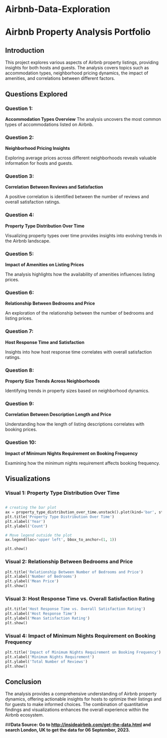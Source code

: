 # Airbnb-Data-Exploration
# Airbnb Property Analysis Portfolio

## Introduction
This project explores various aspects of Airbnb property listings, providing insights for both hosts and guests. The analysis covers topics such as accommodation types, neighborhood pricing dynamics, the impact of amenities, and correlations between different factors.

## Questions Explored
### Question 1:
**Accommodation Types Overview**
The analysis uncovers the most common types of accommodations listed on Airbnb.

### Question 2:
**Neighborhood Pricing Insights**

Exploring average prices across different neighborhoods reveals valuable information for hosts and guests.

### Question 3:
**Correlation Between Reviews and Satisfaction**

A positive correlation is identified between the number of reviews and overall satisfaction ratings.

### Question 4:
**Property Type Distribution Over Time**

Visualizing property types over time provides insights into evolving trends in the Airbnb landscape.

### Question 5:
**Impact of Amenities on Listing Prices**

The analysis highlights how the availability of amenities influences listing prices.

### Question 6:
**Relationship Between Bedrooms and Price**

An exploration of the relationship between the number of bedrooms and listing prices.

### Question 7:
**Host Response Time and Satisfaction**

Insights into how host response time correlates with overall satisfaction ratings.

### Question 8:
**Property Size Trends Across Neighborhoods**

Identifying trends in property sizes based on neighborhood dynamics.

### Question 9:
**Correlation Between Description Length and Price**

Understanding how the length of listing descriptions correlates with booking prices.

### Question 10:
**Impact of Minimum Nights Requirement on Booking Frequency**

Examining how the minimum nights requirement affects booking frequency.

## Visualizations

### Visual 1: Property Type Distribution Over Time

```python import matplotlib.pyplot as plt

# creating the bar plot
ax = property_type_distribution_over_time.unstack().plot(kind='bar', stacked=True, figsize=(12, 6))
plt.title('Property Type Distribution Over Time')
plt.xlabel('Year')
plt.ylabel('Count')

# Move legend outside the plot
ax.legend(loc='upper left', bbox_to_anchor=(1, 1))

plt.show()
```
### Visual 2: Relationship Between Bedrooms and Price

```python bedroom_price_analysis.plot(kind='bar', figsize=(12, 6), color='coral')
plt.title('Relationship Between Number of Bedrooms and Price')
plt.xlabel('Number of Bedrooms')
plt.ylabel('Mean Price')
plt.show()
```

### Visual 3: Host Response Time vs. Overall Satisfaction Rating

```python rounded_response_time_rating_analysis.plot(kind='bar', figsize=(12, 6), color='lightgreen')
plt.title('Host Response Time vs. Overall Satisfaction Rating')
plt.xlabel('Host Response Time')
plt.ylabel('Mean Satisfaction Rating')
plt.show()
```


### Visual 4: Impact of Minimum Nights Requirement on Booking Frequency

```python minimum_nights_analysis.plot(kind='bar', figsize=(12, 6), color='orange')
plt.title('Impact of Minimum Nights Requirement on Booking Frequency')
plt.xlabel('Minimum Nights Requirement')
plt.ylabel('Total Number of Reviews')
plt.show()
```

## Conclusion
The analysis provides a comprehensive understanding of Airbnb property dynamics, offering actionable insights for hosts to optimize their listings and for guests to make informed choices. 
The combination of quantitative findings and visualizations enhances the overall experience within the Airbnb ecosystem.

##**Data Source: Go to http://insideairbnb.com/get-the-data.html and search London, UK to get the data for 06 September, 2023.**


